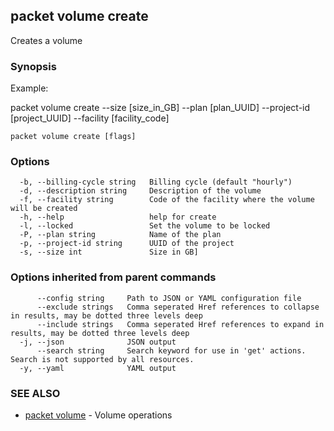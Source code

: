 ## packet volume create

Creates a volume

### Synopsis

Example:

  packet volume create --size [size_in_GB] --plan [plan_UUID] --project-id [project_UUID] --facility [facility_code]
  
  

```
packet volume create [flags]
```

### Options

```
  -b, --billing-cycle string   Billing cycle (default "hourly")
  -d, --description string     Description of the volume
  -f, --facility string        Code of the facility where the volume will be created
  -h, --help                   help for create
  -l, --locked                 Set the volume to be locked
  -P, --plan string            Name of the plan
  -p, --project-id string      UUID of the project
  -s, --size int               Size in GB]
```

### Options inherited from parent commands

```
      --config string     Path to JSON or YAML configuration file
      --exclude strings   Comma seperated Href references to collapse in results, may be dotted three levels deep
      --include strings   Comma seperated Href references to expand in results, may be dotted three levels deep
  -j, --json              JSON output
      --search string     Search keyword for use in 'get' actions. Search is not supported by all resources.
  -y, --yaml              YAML output
```

### SEE ALSO

* [packet volume](packet_volume.md)	 - Volume operations

